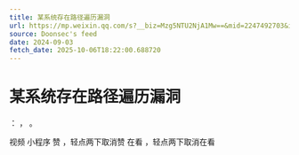 ```yaml
---
title: 某系统存在路径遍历漏洞
url: https://mp.weixin.qq.com/s?__biz=Mzg5NTU2NjA1Mw==&mid=2247492703&idx=1&sn=945b1ecb68f1d8853ba2d2792f1602a5
source: Doonsec's feed
date: 2024-09-03
fetch_date: 2025-10-06T18:22:00.688720
---
```


# 某系统存在路径遍历漏洞

：
，
。

视频
小程序
赞
，轻点两下取消赞
在看
，轻点两下取消在看